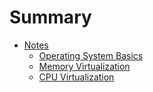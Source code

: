 # Summary

* [Notes](1-OS/README.md)
    * [Operating System Basics](1-OS/OS.md)
    * [Memory Virtualization](1-OS/virtual-mem.md)
    * [CPU Virtualization](1-OS/virtual-cpu.md)
